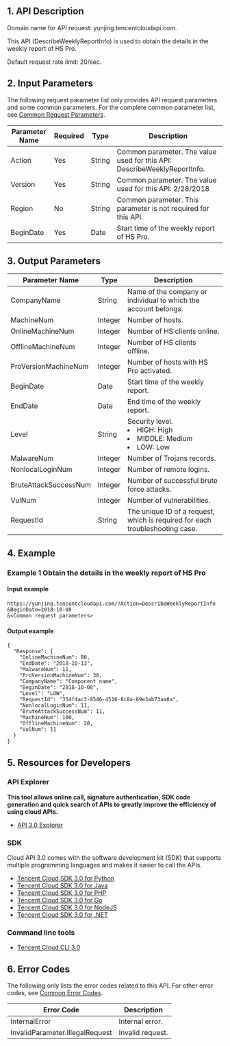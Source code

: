 ## 1. API Description

Domain name for API request: yunjing.tencentcloudapi.com.

This API (DescribeWeeklyReportInfo) is used to obtain the details in the weekly report of HS Pro.

Default request rate limit: 20/sec.

## 2. Input Parameters

The following request parameter list only provides API request parameters and some common parameters. For the complete common parameter list, see [Common Request Parameters](/document/api/296/19828).

| Parameter Name | Required | Type | Description |
|---------|---------|---------|---------|
| Action | Yes | String | Common parameter. The value​used for this API: DescribeWeeklyReportInfo. |
| Version | Yes | String | Common parameter. The value used for this API: 2/28/2018 |
| Region | No | String | Common parameter. This parameter is not required for this API. |
| BeginDate | Yes | Date | Start time of the weekly report of HS Pro. |

## 3. Output Parameters

| Parameter Name | Type | Description |
|---------|---------|---------|
| CompanyName | String | Name of the company or individual to which the account belongs. |
| MachineNum | Integer | Number of hosts. |
| OnlineMachineNum | Integer | Number of HS clients online. |
| OfflineMachineNum | Integer | Number of HS clients offline. |
| ProVersionMachineNum | Integer | Number of hosts with HS Pro activated. |
| BeginDate | Date | Start time of the weekly report. |
| EndDate | Date | End time of the weekly report. |
| Level | String | Security level.<br/><li>HIGH: High</li><li>MIDDLE: Medium</li><li>LOW: Low</li>|
| MalwareNum | Integer | Number of Trojans records. |
| NonlocalLoginNum | Integer | Number of remote logins. |
| BruteAttackSuccessNum | Integer | Number of successful brute force attacks. |
| VulNum | Integer | Number of vulnerabilities. |
| RequestId | String | The unique ID of a request, which is required for each troubleshooting case. |

## 4. Example

### Example 1 Obtain the details in the weekly report of HS Pro

#### Input example

```
https://yunjing.tencentcloudapi.com/?Action=DescribeWeeklyReportInfo
&BeginDate=2018-10-08
&<Common request parameters>
```

#### Output example

```
{
  "Response": {
    "OnlineMachineNum": 80,
    "EndDate": "2018-10-13",
    "MalwareNum": 11,
    "ProVersionMachineNum": 30,
    "CompanyName": "Component name",
    "BeginDate": "2018-10-08",
    "Level": "LOW",
    "RequestId": "354f4ac3-8546-4516-8c8a-69e3ab73aa8a",
    "NonlocalLoginNum": 11,
    "BruteAttackSuccessNum": 11,
    "MachineNum": 100,
    "OfflineMachineNum": 20,
    "VulNum": 11
  }
}
```


## 5. Resources for Developers

### API Explorer

**This tool allows online call, signature authentication, SDK code generation and quick search of APIs to greatly improve the efficiency of using cloud APIs.**

* [API 3.0 Explorer](https://console.cloud.tencent.com/api/explorer?Product=yunjing&Version=2018-02-28&Action=DescribeWeeklyReportInfo)

### SDK

Cloud API 3.0 comes with the software development kit (SDK) that supports multiple programming languages and makes it easier to call the APIs.

* [Tencent Cloud SDK 3.0 for Python](https://github.com/TencentCloud/tencentcloud-sdk-python)
* [Tencent Cloud SDK 3.0 for Java](https://github.com/TencentCloud/tencentcloud-sdk-java)
* [Tencent Cloud SDK 3.0 for PHP](https://github.com/TencentCloud/tencentcloud-sdk-php)
* [Tencent Cloud SDK 3.0 for Go](https://github.com/TencentCloud/tencentcloud-sdk-go)
* [Tencent Cloud SDK 3.0 for NodeJS](https://github.com/TencentCloud/tencentcloud-sdk-nodejs)
* [Tencent Cloud SDK 3.0 for .NET](https://github.com/TencentCloud/tencentcloud-sdk-dotnet)

### Command line tools

* [Tencent Cloud CLI 3.0](https://cloud.tencent.com/document/product/440/6176)

## 6. Error Codes

The following only lists the error codes related to this API. For other error codes, see [Common Error Codes](/document/api/296/19830#.E5.85.AC.E5.85.B1.E9.94.99.E8.AF.AF.E7.A0.81).

| Error Code | Description |
|---------|---------|
| InternalError | Internal error. |
| InvalidParameter.IllegalRequest | Invalid request. |


